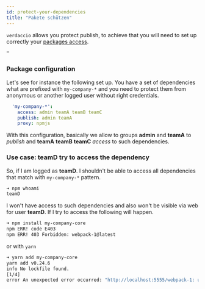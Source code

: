 ```yaml
---
id: protect-your-dependencies
title: "Pakete schützen"
---
```


`verdaccio` allows you protect publish, to achieve that you will need to set up correctly your [packages access](packages).

<div id="codefund">''</div>

### Package configuration

Let's see for instance the following set up. You have a set of dependencies what are prefixed with `my-company-*` and you need to protect them from anonymous or another logged user without right credentials.

```yaml
  'my-company-*':
    access: admin teamA teamB teamC
    publish: admin teamA
    proxy: npmjs
```

With this configuration, basically we allow to groups **admin** and **teamA** to *publish* and **teamA** **teamB** **teamC** *access* to such dependencies.

### Use case: teamD try to access the dependency

So, if I am logged as **teamD**. I shouldn't be able to access all dependencies that match with `my-company-*` pattern.

```bash
➜ npm whoami
teamD
```

I won't have access to such dependencies and also won't be visible via web for user **teamD**. If I try to access the following will happen.

```bash
➜ npm install my-company-core
npm ERR! code E403
npm ERR! 403 Forbidden: webpack-1@latest
```

or with `yarn`

```bash
➜ yarn add my-company-core
yarn add v0.24.6
info No lockfile found.
[1/4] 
error An unexpected error occurred: "http://localhost:5555/webpack-1: unregistered users are not allowed to access package my-company-core".
```